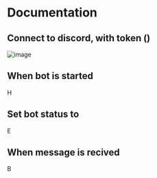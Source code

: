 # Documentation
## Connect to discord, with token ()
![image](https://user-images.githubusercontent.com/118752107/211857158-bc771a5c-ba5a-4007-be5c-d77ecf771e55.png)

## When bot is started
H
## Set bot status to
E
## When message is recived
B
